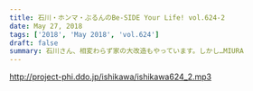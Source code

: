 ```yaml
---
title: 石川・ホンマ・ぶるんのBe-SIDE Your Life! vol.624-2
date: May 27, 2018
tags: ['2018', 'May 2018', 'vol.624']
draft: false
summary: 石川さん、相変わらず家の大改造もやっています。しかし…MIURA
---
```


http://project-phi.ddo.jp/ishikawa/ishikawa624_2.mp3